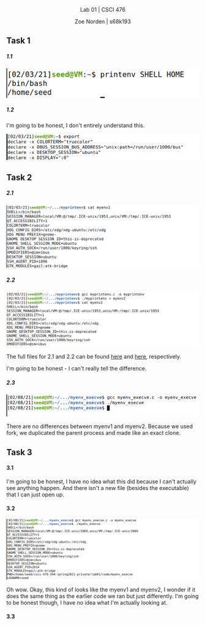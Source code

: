 
<div align="center">Lab 01 | CSCI 476
  
Zoe Norden | s68k193 
</div>

## Task 1

##### 1.1 

![image](https://github.com/znorden17/csci-476-594-spring2021-private/blob/main/lab01/screenshots/Screenshot_10.png)

##### 1.2

I'm going to be honest, I don't entirely understand this. 

![image](https://github.com/znorden17/csci-476-594-spring2021-private/blob/main/lab01/screenshots/Screenshot_11.png)


## Task 2

##### 2.1

![image](https://github.com/znorden17/csci-476-594-spring2021-private/blob/main/lab01/screenshots/Screenshot_14.png)

##### 2.2 

![image](https://github.com/znorden17/csci-476-594-spring2021-private/blob/main/lab01/screenshots/Screenshot_13.png)

The full files for 2.1 and 2.2 can be found [here](https://github.com/znorden17/csci-476-594-spring2021-private/blob/main/lab01/code/myprintenv/myenv1) and [here](https://github.com/znorden17/csci-476-594-spring2021-private/blob/main/lab01/code/myprintenv/myenv2), respectively.

I'm going to be honest - I can't really tell the difference. 

##### 2.3 

![image](https://github.com/znorden17/csci-476-594-spring2021-private/blob/main/lab01/screenshots/Screenshot_17.png)

There are no differences between myenv1 and myenv2. Because we used fork, we duplicated the parent process and made like an exact clone.

## Task 3


#### 3.1

I'm going to be honest, I have no idea what this did because I can't actually see anything happen. And there isn't a new file (besides the executable) that I can just open up. 

#### 3.2
![image](https://github.com/znorden17/csci-476-594-spring2021-private/blob/main/lab01/screenshots/Screenshot_18.png)

Oh wow. Okay, this kind of looks like the myenv1 and myenv2, I wonder if it does the same thing as the earlier code we ran but just differently. I'm going to be honest though, I have no idea what I'm actually looking at. 

#### 3.3







